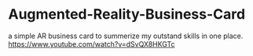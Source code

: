 # Augmented-Reality-Business-Card
a simple AR business card to summerize my outstand skills in one place.
https://www.youtube.com/watch?v=dSvQX8HKGTc
